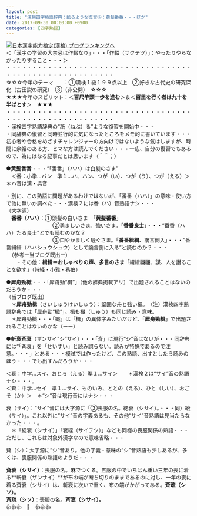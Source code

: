 ```yaml
---
layout: post
title: "漢検四字熟語辞典：舐るような復習⑤：黄髪番番・・・ほか"
date: 2017-09-30 00:00:00 +0900
categories: [四字熟語]
---
```


[![](/syuusyuu9701/assets/images/漢検四字熟語辞典：舐るような復習⑤：黄髪番番・・・ほか-br_c_3028_1.gif)](http://blog.with2.net/link.php?1659096:3028 "日本漢字能力検定(漢検) ブログランキングへ")[日本漢字能力検定(漢検) ブログランキングへ](http://blog.with2.net/link.php?1659096:3028)  
＜「漢字の学習の大禁忌は作輟なり」・・・「作輟（サクテツ）」：やったりやらなかったりすること・・・＞  
・・・・・・・・・・・・・・・・・・・・・・・・・・・・・・・・・・・・・・・・・・・・・・・・・・・・・・・・・  
☆☆☆今年のテーマ　　：①漢検１級１９９点以上　②好きな古代史の研究深化（古田説の研究）　③（非公開）　☆☆☆　　  
★★★今年のスピリット：＜**百尺竿頭一歩を進む**＞＆＜**百里を行く者は九十を半ばとす**＞　★★★  
・・・・・・・・・・・・・・・・・・・・・・・・・・・・・・・・・・・・・・・・・・・・・・・・・・・・・・・・・  
・漢検四字熟語辞典の“舐（ねぶ）る”ような復習を開始中・・・  
・同辞典の復習と同時並行的に気になったところをメモ的に書いています・・・初心者や合格をめざすチャレンジャーの方向けではないような気はしますが、時間に余裕のある方、ヒマな方は読んでください・・・一応、自分の復習でもあるので、為にはなる記事だとは思います（＾＾；）  
  
●**黄髪番番**・・・“「番番」（ハハ）は白髪のさま”  
　＜番：小学…バン　準１…ハ、ハン、つが（い）、つが（う）、つが（える）＞　＊ハ音は漢・呉音　  
  
・別に、この熟語に問題があるわけではないが、「番番（ハハ）」の意味・使い方で他に無いか調べた・・・漢検２には番（ハ）音熟語ナシ・・・  
（大字源）  
　**番番（ハハ）**：①頭髪の白いさま　「**黄髪番番**」  
　　　　　　　　　②勇ましいさま。強いさま。「**番番良士**」・・・“番番（ハハ）たる良士”とでも読むのかな？  
　　　　　　　　　③口やかましく騒ぐさま。「**番番緝緝**、讒言側入」・・・“番番緝緝（ハハシュウシュウ）として讒言側に入る”と読むのか？・・・  
　（参考ー当ブログ既出ー）  
　　・その他：**緝緝＝おしゃべりの声、多言のさま**「緝緝翩翩、謀、人を譖ることを欲す」（詩経・小雅・巷伯）  
  
●**犀舟勁檝**・・・「犀舟勁“楫”」（他の辞典掲載アリ）で出題されることはないのだろうか・・・  
（当ブログ既出）　　　　　　　  
　＊**犀舟勁楫**（さいしゅうけいしゅう）：堅固な舟と強い櫂。　（注）漢検四字熟語辞典では「犀舟勁“檝”」。楫も檝（しゅう）も同じ読み・意味。  
　＊犀舟勁檝・・・「檝」は「楫」の異体字みたいだけど、「**犀舟勁楫**」で出題されることはないのかな（ーー）  
  
●**斬衰斉衰**（ザンサイ“シ”サイ）・・・「斉」に現行“シ”音はないが・・・同辞典には“「斉衰」を「せいすい」と読み誤らない。読みが特殊であるので注意。・・・」とある・・・模試では作ったけど、この熟語、出すとしたら読みのほう・・・でも出すんだろうか・・・  
  
＜衰：中学…スイ、おとろ（える）準１…サイ＞　　＊漢検２は“サイ”音の熟語ナシ・・・。  
＜斉：中学…セイ　準１…サイ、ものいみ、ととの（える）、ひと（しい）、おごそ（か）＞　＊“シ”音は現行音にはナシ・・・  
  
衰（サイ）：“サイ”音には大字源に「③喪服の名。緦衰（シサイ）。・・・同）縗（サイ）」。これ以外に“サイ”音の字義あるも、その他“サイ”音熟語は見当たらなかった・・・。  
　＊「緦衰（シサイ）」「衰絰（サイテツ）」なども同様の喪服関係の熟語・・・ただし、これらは対象外漢字なので意味省略・・・  
  
斉（シ）：大字源に“シ”音あり。他の字義・意味の“シ”音熟語も少しあるが、多くは、喪服関係の熟語のようだ・・・  
  
**斉衰（シサイ）**：喪服の名。麻でつくる。五服の中でいちばん重い三年の喪に着る**斬衰（ザンサイ）**が布の端が断ち切りのままであるのに対し、一年の喪に着る斉衰（シサイ）は、斬衰に次いで重く、布の端がかがってある。**斉疏（シソ）。**  
**斉疏（シソ）**：喪服の名。**斉衰（シサイ）。**  
👍👍👍　🐔　👍👍👍